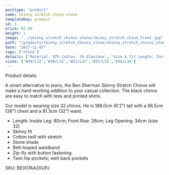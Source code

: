```yaml
---
posttype: "product"
name: skinny stretch chino stone
templateKey: product
id: 1
price: 65.00
weight: 1
image: "../skinny_stretch_chinos_stone/skinny_stretch_chino_front.jpg"
path: "/products/skinny_stretch_chinos_stone/skinny_stretch_chinos_stone"
date: "2017-11-07"
tags: ['chino']
details: ['Material: 97% Cotton, 3% Elastane', 'Size & fit Length: Inside Leg: 80cm Front Rise: 26cm Leg Opening: 34cm (size 32)','Care Cold hand or machine wash.']
sizes: ['W29/L32','W30/L32','W31/L32','W32/L32','W34/L34']
---
```


<!-- ![alt text](/products/black_100_polo/black_100_polo.jpg) -->




Product details

A smart alternative to jeans, the Ben Sherman Skinny Stretch Chinos will make a hard-working addition to your casual collection. The black chinos are easy to match with tees and printed shirts.

Our model is wearing size 32 chinos. He is 188.0cm (6’2”) tall with a 96.5cm (38”) chest and a 81.3cm (32”) waist.

- Length: Inside Leg: 80cm; Front Rise: 26cm; Leg Opening: 34cm (size 32)
- Skinny fit
- Cotton twill with stretch
- Stone shade
- Belt-looped waistband
- Zip-fly with button fastening
- Twin hip pockets; welt back pockets

SKU: BE007AA20UPJ



